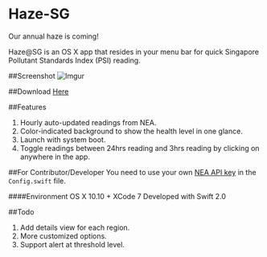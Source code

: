 # Haze-SG
Our annual haze is coming!

Haze@SG is an OS X app that resides in your menu bar for quick Singapore Pollutant Standards Index (PSI) reading.

##Screenshot
![Imgur](http://i.imgur.com/YI7YUib.png?1)

##Download
[Here](https://github.com/Gisonrg/Haze-SG/releases/download/1.0/Haze.SG.zip)

##Features
1. Hourly auto-updated readings from NEA.
2. Color-indicated background to show the health level in one glance.
3. Launch with system boot. 
4. Toggle readings between 24hrs reading and 3hrs reading by clicking on anywhere in the app.

##For Contributor/Developer
You need to use your own [NEA API key](https://www.nea.gov.sg/api) in the ```Config.swift``` file.

####Environment
OS X 10.10 + XCode 7
Developed with Swift 2.0


##Todo
1. Add details view for each region.
2. More customized options.
3. Support alert at threshold level.

